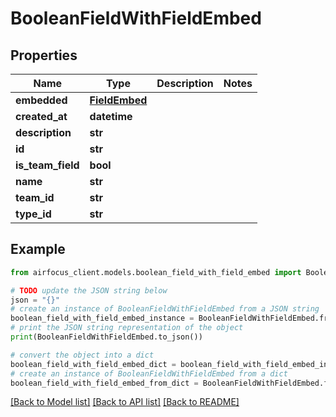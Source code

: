 # BooleanFieldWithFieldEmbed


## Properties

Name | Type | Description | Notes
------------ | ------------- | ------------- | -------------
**embedded** | [**FieldEmbed**](FieldEmbed.md) |  | 
**created_at** | **datetime** |  | 
**description** | **str** |  | 
**id** | **str** |  | 
**is_team_field** | **bool** |  | 
**name** | **str** |  | 
**team_id** | **str** |  | 
**type_id** | **str** |  | 

## Example

```python
from airfocus_client.models.boolean_field_with_field_embed import BooleanFieldWithFieldEmbed

# TODO update the JSON string below
json = "{}"
# create an instance of BooleanFieldWithFieldEmbed from a JSON string
boolean_field_with_field_embed_instance = BooleanFieldWithFieldEmbed.from_json(json)
# print the JSON string representation of the object
print(BooleanFieldWithFieldEmbed.to_json())

# convert the object into a dict
boolean_field_with_field_embed_dict = boolean_field_with_field_embed_instance.to_dict()
# create an instance of BooleanFieldWithFieldEmbed from a dict
boolean_field_with_field_embed_from_dict = BooleanFieldWithFieldEmbed.from_dict(boolean_field_with_field_embed_dict)
```
[[Back to Model list]](../README.md#documentation-for-models) [[Back to API list]](../README.md#documentation-for-api-endpoints) [[Back to README]](../README.md)



